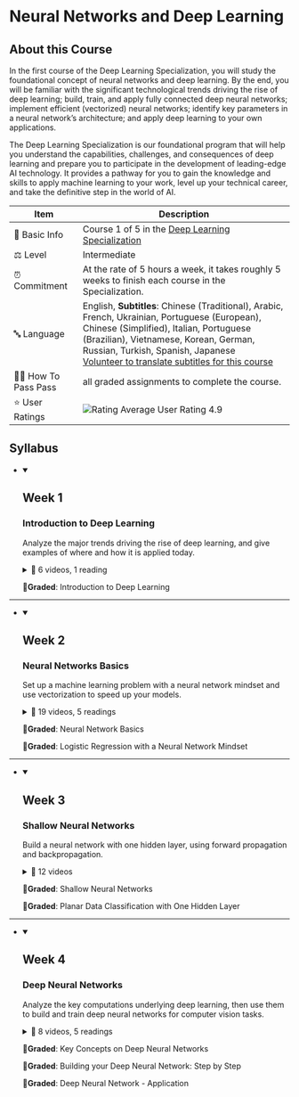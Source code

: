 # Neural Networks and Deep Learning

## About this Course

In the first course of the Deep Learning Specialization, you will study the foundational concept of neural networks and deep learning. 
By the end, you will be familiar with the significant technological trends driving the rise of deep learning; build, train, and apply 
fully connected deep neural networks; implement efficient (vectorized) neural networks; identify key parameters in a neural network’s
architecture; and apply deep learning to your own applications.

The Deep Learning Specialization is our foundational program that will help you understand the capabilities, challenges, and consequences 
of deep learning and prepare you to participate in the development of leading-edge AI technology. It provides a pathway for you to gain 
the knowledge and skills to apply machine learning to your work, level up your technical career, and take the definitive step in the world of AI.

| Item | Description |
|---|---|
| 📓 Basic Info  |  Course 1 of 5 in the <a href="https://www.coursera.org/specializations/deep-learning">Deep Learning Specialization</a>  |
| ⚖️ Level  | Intermediate  |
| ⏰ Commitment  | At the rate of 5 hours a week, it takes roughly 5 weeks to finish each course in the Specialization.  |
| 🔤 Language  | English, **Subtitles**: Chinese (Traditional), Arabic, French, Ukrainian, Portuguese (European), Chinese (Simplified), Italian, Portuguese (Brazilian), Vietnamese, Korean, German, Russian, Turkish, Spanish, Japanese</br> <a href="https://www.coursera.org/learn/neural-networks-deep-learning/home/info#">Volunteer to translate subtitles for this course</a>  |
| 🧑‍🎓 How To Pass	Pass  |  all graded assignments to complete the course. |
| ⭐ User Ratings  | ![Rating](https://img.shields.io/redmine/plugin/stars/redmine_xlsx_format_issue_exporter?label=Rating&logo=Rating&style=plastic) Average User Rating 4.9 |

## Syllabus

- <details open><summary><h2>Week 1</h2></summary>

  ### Introduction to Deep Learning
    Analyze the major trends driving the rise of deep learning, and give examples of where and how it is applied today.

    <details>
      <summary>📂 6 videos, 1 reading</summary>

  - Video: Welcome
  - Video: What is a Neural Network?
  - Video: Supervised Learning with Neural Networks
  - Video: Why is Deep Learning taking off?
  - Video: About this Course
  - LTI Item: Intake Survey
  - LTI Item: [IMPORTANT] Have questions, issues or ideas? Join our Community!
  - Reading: Frequently Asked Questions
  - LTI Item: Lecture Notes W1
  - Video: Geoffrey Hinton Interview

    </details>

    🔬**Graded**: Introduction to Deep Learning

  </details>
---  
  - <details open><summary><h2>Week 2</h2></summary>

    ### Neural Networks Basics
      Set up a machine learning problem with a neural network mindset and use vectorization to speed up your models.

      <details>
        <summary>📂 19 videos, 5 readings</summary>

    - Video: Binary Classification
    - Video: Logistic Regression
    - Video: Logistic Regression Cost Function
    - Video: Gradient Descent
    - Video: Derivatives
    - Video: More Derivative Examples
    - Video: Computation Graph
    - Video: Derivatives with a Computation Graph
    - Video: Logistic Regression Gradient Descent
    - Video: Gradient Descent on m Examples
    - Reading: Derivation of DL/dz (Optional)
    - Video: Vectorization
    - Video: More Vectorization Examples
    - Video: Vectorizing Logistic Regression
    - Video: Vectorizing Logistic Regression's Gradient Output
    - Video: Broadcasting in Python
    - Video: A Note on Python/Numpy Vectors
    - Video: Quick tour of Jupyter/iPython Notebooks
    - Video: Explanation of Logistic Regression Cost Function (Optional)
    - LTI Item: Lecture Notes W2
    - Reading: Deep Learning Honor Code
    - Reading: Programming Assignment FAQ
    - Reading: How to Download your Notebook
    - Reading: How to Refresh your Workspace
    - Ungraded Programming Assignment: Python Basics with Numpy
    - Video: Pieter Abbeel Interview


      </details>

      🔬**Graded**: Neural Network Basics
  
      🔬**Graded**: Logistic Regression with a Neural Network Mindset
  
    </details>
---
  - <details open><summary><h2>Week 3</h2></summary>

    ### Shallow Neural Networks
      Build a neural network with one hidden layer, using forward propagation and backpropagation.

      <details>
        <summary>📂 12 videos</summary>

    - Video: Neural Networks Overview
    - Video: Neural Network Representation
    - Video: Computing a Neural Network's Output
    - Video: Vectorizing Across Multiple Examples
    - Video: Explanation for Vectorized Implementation
    - Video: Activation Functions
    - Video: Why do you need Non-Linear Activation Functions?
    - Video: Derivatives of Activation Functions
    - Video: Gradient Descent for Neural Networks
    - Video: Backpropagation Intuition (Optional)
    - Video: Random Initialization
    - LTI Item: Lecture Notes W3
    - Video: Ian Goodfellow Interview


      </details>

      🔬**Graded**: Shallow Neural Networks
  
      🔬**Graded**: Planar Data Classification with One Hidden Layer
  
    </details>
---
  - <details open><summary><h2>Week 4</h2></summary>

    ### Deep Neural Networks
      Analyze the key computations underlying deep learning, then use them to build and train deep neural networks for computer vision tasks.

      <details>
        <summary>📂 8 videos, 5 readings</summary>

    - Video: Deep L-layer Neural Network
    - Video: Forward Propagation in a Deep Network
    - Video: Getting your Matrix Dimensions Right
    - Video: Why Deep Representations?
    - Video: Building Blocks of Deep Neural Networks
    - Video: Forward and Backward Propagation
    - Reading: Optional Reading: Feedforward Neural Networks in Depth
    - Video: Parameters vs Hyperparameters
    - Reading: Clarification For: What does this have to do with the brain?
    - Video: What does this have to do with the brain?
    - LTI Item: Lecture Notes W4
    - Reading: Confusing Output from the AutoGrader
    - Reading: References
    - Reading: Acknowledgments

      </details>

      🔬**Graded**: Key Concepts on Deep Neural Networks
  
      🔬**Graded**: Building your Deep Neural Network: Step by Step
  
      🔬**Graded**: Deep Neural Network - Application
  
    </details>

